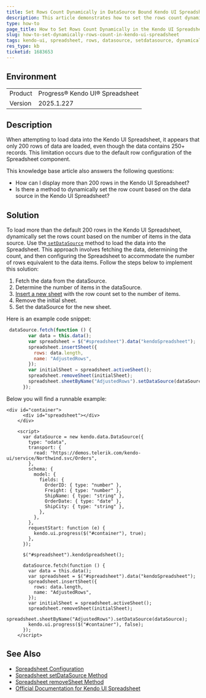 ```yaml
---
title: Set Rows Count Dynamically in DataSource Bound Kendo UI Spreadsheet
description: This article demonstrates how to set the rows count dynamically in the Kendo UI Spreadsheet bound to datasource.
type: how-to
page_title: How to Set Rows Count Dynamically in the Kendo UI Spreadsheet
slug: how-to-set-dynamically-rows-count-in-kendo-ui-spreadsheet
tags: kendo-ui, spreadsheet, rows, datasource, setdatasource, dynamically
res_type: kb
ticketid: 1683653
---
```


## Environment
<table>
<tbody>
<tr>
<td>Product</td>
<td>Progress® Kendo UI® Spreadsheet</td>
</tr>
<tr>
<td>Version</td>
<td>2025.1.227</td>
</tr>
</tbody>
</table>

## Description
When attempting to load data into the Kendo UI Spreadsheet, it appears that only 200 rows of data are loaded, even though the data contains 250+ records. This limitation occurs due to the default row configuration of the Spreadsheet component.

This knowledge base article also answers the following questions:
- How can I display more than 200 rows in the Kendo UI Spreadsheet?
- Is there a method to dynamically set the row count based on the data source in the Kendo UI Spreadsheet?

## Solution
To load more than the default 200 rows in the Kendo UI Spreadsheet, dynamically set the rows count based on the number of items in the data source. Use the[ `setDataSource`](/api/javascript/spreadsheet/sheet/methods/setdatasource) method to load the data into the Spreadsheet. This approach involves fetching the data, determining the count, and then configuring the Spreadsheet to accommodate the number of rows equivalent to the data items. Follow the steps below to implement this solution:

1. Fetch the data from the dataSource.
2. Determine the number of items in the dataSource.
3. [Insert a new sheet](api/javascript/ui/spreadsheet/methods/insertsheet) with the row count set to the number of items.
4. Remove the initial sheet.
5. Set the dataSource for the new sheet.

Here is an example code snippet:
```javascript
 dataSource.fetch(function () {
        var data = this.data();
        var spreadsheet = $("#spreadsheet").data("kendoSpreadsheet");
        spreadsheet.insertSheet({
          rows: data.length,
          name: "AdjustedRows",
        });
        var initialSheet = spreadsheet.activeSheet();
        spreadsheet.removeSheet(initialSheet);
        spreadsheet.sheetByName("AdjustedRows").setDataSource(dataSource);
      });
```

Below you will find a runnable example:

```dojo
<div id="container">
      <div id="spreadsheet"></div>
    </div>

    <script>
      var dataSource = new kendo.data.DataSource({
        type: "odata",
        transport: {
          read: "https://demos.telerik.com/kendo-ui/service/Northwind.svc/Orders",
        },
        schema: {
          model: {
            fields: {
              OrderID: { type: "number" },
              Freight: { type: "number" },
              ShipName: { type: "string" },
              OrderDate: { type: "date" },
              ShipCity: { type: "string" },
            },
          },
        },
        requestStart: function (e) {
          kendo.ui.progress($("#container"), true);
        },
      });

      $("#spreadsheet").kendoSpreadsheet();

      dataSource.fetch(function () {
        var data = this.data();
        var spreadsheet = $("#spreadsheet").data("kendoSpreadsheet");
        spreadsheet.insertSheet({
          rows: data.length,
          name: "AdjustedRows",
        });
        var initialSheet = spreadsheet.activeSheet();
        spreadsheet.removeSheet(initialSheet);
        spreadsheet.sheetByName("AdjustedRows").setDataSource(dataSource);
        kendo.ui.progress($("#container"), false);
      });
    </script>
```


## See Also
- [Spreadsheet Configuration](https://docs.telerik.com/kendo-ui/api/javascript/ui/spreadsheet/configuration)
- [Spreadsheet setDataSource Method](https://docs.telerik.com/kendo-ui/api/javascript/spreadsheet/sheet/methods/setdatasource)
- [Spreadsheet removeSheet Method](/api/javascript/ui/spreadsheet/methods/removesheet)
- [Official Documentation for Kendo UI Spreadsheet](https://docs.telerik.com/kendo-ui/controls/data-management/spreadsheet/overview)
